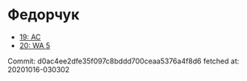 # Федорчук
- [19: AC](19.md)
- [20: WA 5](20.md)

Commit: d0ac4ee2dfe35f097c8bddd700ceaa5376a4f8d6
 fetched at: 20201016-030302
